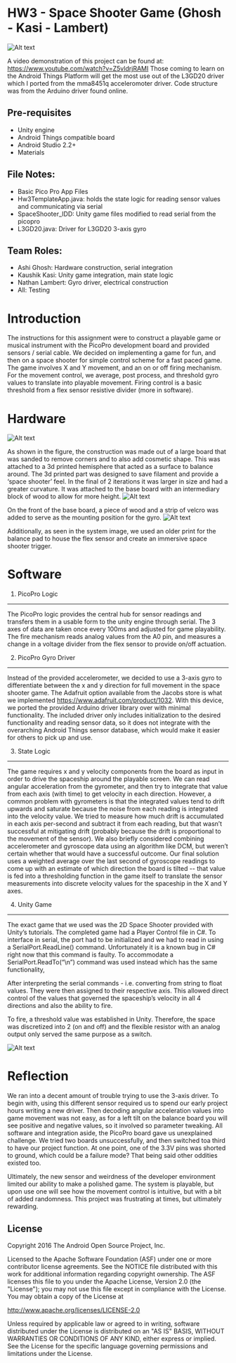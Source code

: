 HW3 - Space Shooter Game (Ghosh - Kasi - Lambert)
=====================================
![Alt text](/Photos/system_image1.JPG?raw=true "Optional Title")

A video demonstration of this project can be found at: https://www.youtube.com/watch?v=Z5vldrjRAMI
Those coming to learn on the Android Things Platform will get the most use out of the L3GD20 driver which I ported from the mma8451q acceleromoter driver. Code structure was from the Arduino driver found online.

Pre-requisites
--------------
- Unity engine
- Android Things compatible board
- Android Studio 2.2+
- Materials 

File Notes:
-----------
- Basic Pico Pro App Files
- Hw3TemplateApp.java: holds the state logic for reading sensor values and communicating via serial
- SpaceShooter_IDD: Unity game files modified to read serial from the picopro
- L3GD20.java: Driver for L3GD20 3-axis gyro

Team Roles:
-----------
- Ashi Ghosh: Hardware construction, serial integration
- Kaushik Kasi: Unity game integration, main state logic
- Nathan Lambert: Gyro driver, electrical construction
- All: Testing

Introduction
============

The instructions for this assignment were to construct a playable game or musical instrument with the PicoPro development board and provided sensors / serial cable. We decided on implementing a game for fun, and then on a space shooter for simple control scheme for a fast paced game. The game involves X and Y movement, and an on or off firing mechanism. For the movement control, we average, post process, and threshold gyro values to translate into playable movement. Firing control is a basic threshold from a flex sensor resistive divider (more in software).

Hardware
========
![Alt text](/Photos/balance_board1.jpg?raw=true "Optional Title")

As shown in the figure, the construction was made out of a large board that was sanded to remove corners and to also add cosmetic shape. This was attached to a 3d printed hemisphere that acted as a surface to balance around. The 3d printed part was designed to save filament and provide a ‘space shooter’ feel. In the final of 2 iterations it was larger in size and had a greater curvature. It was attached to the base board with an intermediary block of wood to allow for more height.
![Alt text](/Photos/balance_board2.JPG?raw=true "Optional Title")

On the front of the base board, a piece of wood and a strip of velcro was added to serve as the mounting position for the gyro.
![Alt text](/Photos/flex_fire1.JPG?raw=true "Optional Title")

Additionally, as seen in the system image, we used an older print for the balance pad to house the flex sensor and create an immersive space shooter trigger.

Software
=======

1. PicoPro Logic
----------------
The PicoPro logic provides the central hub for sensor readings and transfers them in a usable form to the unity engine through serial. The 3 axes of data are taken once every 100ms and adjusted for game playability. The fire mechanism reads analog values from the A0 pin, and measures a change in a voltage divider from the flex sensor to provide on/off actuation.

2. PicoPro Gyro Driver
----------------------
Instead of the provided accelerometer, we decided to use a 3-axis gyro to differentiate between the x and y direction for full movement in the space shooter game. The Adafruit option available from the Jacobs store is what we implemented https://www.adafruit.com/product/1032. With this device, we ported the provided Arduino driver library over with minimal functionality. The included driver only includes initialization to the desired functionality and reading sensor data, so it does not integrate with the overarching Android Things sensor database, which would make it easier for others to pick up and use. 

3. State Logic
--------------
The game requires x and y velocity components from the board as input in order to drive the spaceship around the playable screen. We can read angular acceleration from the gyrometer, and then try to integrate that value from each axis (with time) to get velocity in each direction. However, a common problem with gyrometers is that the integrated values tend to drift upwards and saturate because the noise from each reading is integrated into the velocity value. We tried to measure how much drift is accumulated in each axis per-second and subtract it from each reading, but that wasn’t successful at mitigating drift (probably because the drift is proportional to the movement of the sensor). We also briefly considered combining accelerometer and gyroscope data using an algorithm like DCM, but weren’t certain whether that would have a successful outcome. Our final solution uses a weighted average over the last second of gyroscope readings to come up with an estimate of which direction the board is tilted -- that value is fed into a thresholding function in the game itself to translate the sensor measurements into discrete velocity values for the spaceship in the X and Y axes.

4. Unity Game
-------------

The exact game that we used was the 2D Space Shooter provided with Unity’s tutorials. The completed game had a Player Control file in C#. To interface in serial, the port had to be initialized and we had to read in using a SerialPort.ReadLine() command. Unfortunately it is a known bug in C# right now that this command is faulty. To accommodate a SerialPort.ReadTo(“\n”) command was used instead which has the same functionality,

After interpreting the serial commands - i.e. converting from string to float values. They were then assigned to their respective axis. This allowed direct control of the values that governed the spaceship’s velocity in all 4 directions and also the ability to fire. 

To fire, a threshold value was established in Unity. Therefore, the space was discretized into 2 (on and off) and the flexible resistor with an analog output only served the same purpose as a switch.

![Alt text](/Photos/game_image1.PNG?raw=true "Optional Title")

Reflection
==========

We ran into a decent amount of trouble trying to use the 3-axis driver. To begin with, using this different sensor required us to spend our early project hours writing a new driver. Then decoding angular acceleration values into game movement was not easy, as for a left tilt on the balance board you will see positive and negative values, so it involved so parameter tweaking. All software and integration aside, the PicoPro board gave us unexplained challenge. We tried two boards unsuccessfully, and then switched toa third to have our project function. At one point, one of the 3.3V pins was shorted to ground, which could be a failure mode? That being said other oddities existed too. 

Ultimately, the new sensor and weirdness of the developer environment limited our ability to make a polished game. The system is playable, but upon use one will see how the movement control is intuitive, but with a bit of added randomness. This project was frustrating at times, but ultimately rewarding.


License
-------

Copyright 2016 The Android Open Source Project, Inc.

Licensed to the Apache Software Foundation (ASF) under one or more contributor
license agreements.  See the NOTICE file distributed with this work for
additional information regarding copyright ownership.  The ASF licenses this
file to you under the Apache License, Version 2.0 (the "License"); you may not
use this file except in compliance with the License.  You may obtain a copy of
the License at

  http://www.apache.org/licenses/LICENSE-2.0

Unless required by applicable law or agreed to in writing, software
distributed under the License is distributed on an "AS IS" BASIS, WITHOUT
WARRANTIES OR CONDITIONS OF ANY KIND, either express or implied.  See the
License for the specific language governing permissions and limitations under
the License.




